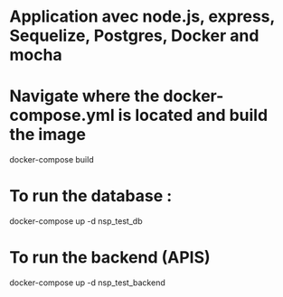# Application avec node.js, express, Sequelize, Postgres,  Docker and mocha

#  Navigate where the docker-compose.yml is located and build the image 

docker-compose build

# To run the database :

docker-compose up -d nsp_test_db


# To run the backend (APIS)

docker-compose up -d nsp_test_backend
